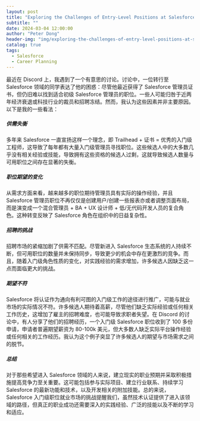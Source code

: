 ```yaml
---
layout: post
title: "Exploring the Challenges of Entry-Level Positions at Salesforce"
subtitle: ""
date: 2024-03-04 12:00:00
author: "Peter Dong"
header-img: "img/exploring-the-challenges-of-entry-level-positions-at-salesforce.jpg"
catalog: true
tags:
  - Salesforce
  - Career Planning
---
```


最近在 Discord 上，我遇到了一个有意思的讨论。讨论中，一位转行至 Salesforce 领域的同学表达了他的困惑：尽管他最近获得了 Salesforce 管理员证书，但仍旧难以找到适合初级 Salesforce 管理员的职位。一些人可能归咎于近两年经济衰退或科技行业的裁员和招聘冻结。然而，我认为这些因素并非主要原因。以下是我的一些看法：

##### 供需失衡

多年来 Salesforce 一直宣扬这样一个理念，即 Trailhead + 证书 = 优秀的入门级工程师，这导致了每年都有大量入门级管理员寻找职位。这些候选人中的大多数几乎没有相关经验或技能，导致拥有这些资格的候选人过剩，这就导致候选人数量与可用职位之间存在显著的失衡。

##### 职位期望的变化

从需求方面来看，越来越多的职位期待管理员具有实际的操作经验，并且 Salesforce 管理员职位不再仅仅是创建用户/创建一些报表亦或者调整页面布局，而是演变成一个混合管理员 + BA + UX 设计师 + 低/无代码开发人员的复合角色。这种转变反映了 Salesforce 角色在组织中的日益复杂性。

##### 招聘的挑战

招聘市场的紧缩加剧了供需不匹配。尽管新进入 Salesforce 生态系统的人持续不断，但可用职位的数量并未保持同步，导致更少的机会中存在更激烈的竞争。而且，随着入门级角色性质的变化，对实践经验的需求增加，许多候选人因缺乏这一点而面临更大的挑战。

##### 期望不符

Salesforce 将认证作为通向有利可图的入门级工作的途径进行推广，可能与就业市场的实际情况不符。许多候选人期待着高薪，尽管他们缺乏实际经验或任何相关工作历史，这增加了雇主的招聘难度，也可能导致求职者失望。在 Discord 的讨论中，有人分享了他们的招聘经历，一个入门级 Salesforce 职位收到了 100 多份申请，申请者普遍期望薪资为 80-100k 美元，但大多数人缺乏实际平台操作经验或任何相关的工作经历。我认为这个例子突显了许多候选人的期望与市场需求之间的脱节。

##### 总结

对于那些希望进入 Salesforce 领域的人来说，建立现实的职业预期并采取积极措施提高竞争力至关重要。这可能包括参与实际项目、建立行业联系、持续学习 Salesforce 的最新功能和技术，以及开发相关的附加技能。总的来说，Salesforce 入门级职位就业市场的挑战提醒我们，虽然技术认证提供了进入该领域的路径，但真正的职业成功还需要深入的实践经验、广泛的技能以及不断的学习和适应。



